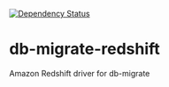 [![Dependency Status](https://david-dm.org/db-migrate/pg.svg)](https://david-dm.org/db-migrate/pg)

# db-migrate-redshift
Amazon Redshift driver for db-migrate
